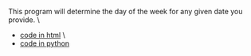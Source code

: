 This program will determine the day of the week for any given date you provide. \
* [code in html](https://github.com/itskuldipsingh/Date-to-Day-of-week-calculator/tree/main/HTML) \
* [code in python](https://github.com/itskuldipsingh/Date-to-Day-of-week-calculator/tree/main/Python)
